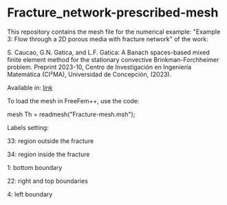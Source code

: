 # Fracture_network-prescribed-mesh
This repository contains the mesh file for the numerical example: "Example 3: Flow through a 2D porous media with fracture network" of the work:

S. Caucao, G.N. Gatica, and L.F. Gatica: A Banach spaces-based mixed finite element method for the stationary convective Brinkman-Forchheimer problem. Preprint 2023-10, Centro de Investigación en Ingeniería Matemática (CI²MA), Universidad de Concepción, (2023). 

Available in: <a href="" target="_blank">link</a>

To load the mesh in FreeFem++, use the code:

mesh Th = readmesh("Fracture-mesh.msh");


Labels setting:

33: region outside the fracture

34: region inside the fracture

1: bottom boundary

22: right and top boundaries

4: left boundary
